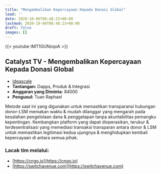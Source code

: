 ```yaml
---
title: "Mengembalikan Kepercayaan Kepada Donasi Global"
lead: ''
date: 2020-10-06T08:48:23+00:00
lastmod: 2020-10-06T08:48:23+00:00
draft: false
images: []
---
```


{{<  youtube tMT1GUNzqoA >}}

## Catalyst TV - Mengembalikan Kepercayaan Kepada Donasi Global

- [Ideascale](https://cardano.ideascale.com/c/idea/415015)
- **Tantangan:** Dapps, Produk &amp; Integrasi
- **Anggaran yang Diminta:** 84000
- **Pengusul:** Tuan Raphael

Metode saat ini yang digunakan untuk memastikan transparansi hubungan donor-LSM memakan waktu &amp; mudah dilanggar yang mengarah pada kesalahan pengelolaan dana &amp; penggelapan tanpa akuntabilitas pemangku kepentingan. Kembangkan platform yang dapat dioperasikan, terukur &amp; terdesentralisasi yang memediasi transaksi transparan antara donor &amp; LSM untuk memastikan legitimasi kedua ujungnya &amp; menghidupkan kembali kepercayaan di antara semua pihak.

### Lacak tim melalui:

- [https://cngo.io](https://cngo.io)
- [https://switchavenue.com](https://switchavenue.com)
